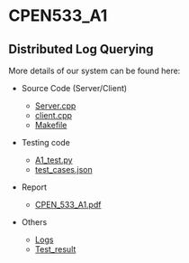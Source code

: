 # CPEN533_A1

## Distributed Log Querying

More details of our system can be found here:
- Source Code (Server/Client)
  + [Server.cpp](https://github.com/lpalazzi/CPEN533_A1/blob/master/A1/Distributed%20Log%20Querying/Server.cpp)
  + [client.cpp](https://github.com/lpalazzi/CPEN533_A1/blob/master/A1/Distributed%20Log%20Querying/client.cpp)
  + [Makefile](https://github.com/lpalazzi/CPEN533_A1/blob/master/A1/Distributed%20Log%20Querying/Makefile)

- Testing code
  + [A1_test.py](https://github.com/lpalazzi/CPEN533_A1/blob/master/A1/Tests/A1_test.py)
  + [test_cases.json](https://github.com/lpalazzi/CPEN533_A1/blob/master/A1/Tests/test_cases.json)
  
- Report
  + [CPEN_533_A1.pdf](https://github.com/lpalazzi/CPEN533_A1/tree/master/A1/Report)
  
- Others
  + [Logs](https://github.com/lpalazzi/CPEN533_A1/tree/master/A1/Distributed%20Log%20Querying/Logs)
  + [Test_result](https://github.com/lpalazzi/CPEN533_A1/blob/master/A1/Tests/test_result.txt)
